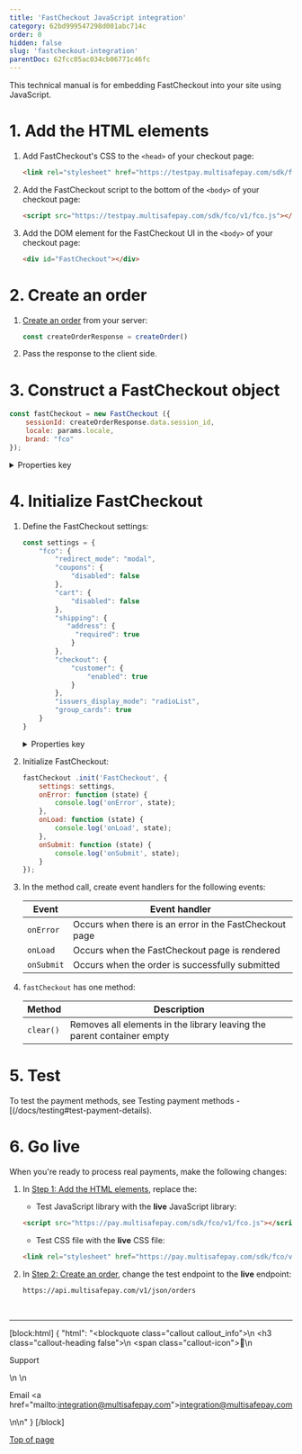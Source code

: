 ```yaml
---
title: 'FastCheckout JavaScript integration'
category: 62bd999547298d001abc714c
order: 0
hidden: false
slug: 'fastcheckout-integration'
parentDoc: 62fcc05ac034cb06771c46fc
---
```


This technical manual is for embedding FastCheckout into your site using JavaScript.

# 1. Add the HTML elements

1. Add FastCheckout's CSS to the `<head>` of your checkout page:  
    ```html
    <link rel="stylesheet" href="https://testpay.multisafepay.com/sdk/fco/v1/fco.css">
    ```

2. Add the FastCheckout script to the bottom of the `<body>` of your checkout page:  
    ```html
    <script src="https://testpay.multisafepay.com/sdk/fco/v1/fco.js"></script>
    ```

3. Add the DOM element for the FastCheckout UI in the `<body>` of your checkout page:
    ```html
    <div id="FastCheckout"></div>
    ```

# 2. Create an order

1. [Create an order](/reference/createorder/) from your server:

   ```javascript
   const createOrderResponse = createOrder()
   ```

2. Pass the response to the client side. 

# 3. Construct a FastCheckout object

   ```javascript
   const fastCheckout = new FastCheckout ({
       sessionId: createOrderResponse.data.session_id,
       locale: params.locale,
       brand: "fco"
   });
   ```

   <details id="construct-properties">
   <summary>Properties key</summary>
   <br>

   | Key | Required | Value |
   |---|---|---|
   | `brand` | No | Applies the default FastCheckout styling <br> Set to `fco` |
   | `locale` | No | Sets the language and country of the FastCheckout page <br> Format: <br> - <a href="https://en.wikipedia.org/wiki/ISO_639" target="_blank">ISO-639 language code </a> <i class="fa fa-external-link" style="font-size:12px;color:#8b929e"></i> <br> - <a href="https://en.wikipedia.org/wiki/ISO_3166-1_alpha-2" target="_blank">ISO-3166-1 alpha-2 country code</a> <i class="fa fa-external-link" style="font-size:12px;color:#8b929e"></i> <br> Supported locales: `de_DE`, `en_US`, `es_ES`, `fr_FR`, `it_IT`, `nl_NL` |   
   | `sessionId` | Yes | The identifier of the MultiSafepay session |
   <br>

</details>

# 4. Initialize FastCheckout

1. Define the FastCheckout settings:

   ```javascript
   const settings = {
       "fco": {   
           "redirect_mode": "modal",
           "coupons": {
               "disabled": false
           },
           "cart": {
               "disabled": false
           },
           "shipping": {
              "address": {
                "required": true
               }
           },
           "checkout": {
               "customer": {
                   "enabled": true
               }
           },
           "issuers_display_mode": "radioList",
           "group_cards": true
       }
   }
   ```

   <details id="initialize-properties">
   <summary>Properties key</summary>
   <br>

    All properties are **optional**.

   | Key | Value |
   |---|---|
   | `cart.disabled` | Whether to display the shopping cart summary on the FastCheckout page: <br> - `true`: Hides the shopping cart <br> - `false` (default): Displays the shopping cart |
   | `checkout.customer.enabled` | Whether to display the billing element on the FastCheckout page: <br> - `true`: Displays billing element <br> - `false` (default): Hides billing element |
   | `coupons.disabled` | Whether to display available gift cards in the payment element: <br> - `true`: Hides gift cards <br> - `false` (default): Displays gift cards |
   | `group_cards` | Whether to bundle available card payments into a single gateway: <br> - `true` (recommended): Displays a single card payment gateway <br>- `false` (default): Displays all available card payments as separate options  |
   | `issuers_display_mode` | How to display available <<glossary:issuers>>: <br> - `list`: Displays issuers in a list with logos <br> - `select`: Displays issuers in a dropdown list, without logos <br> - `select-button` (default): Displays issuers as buttons with logos  |
   | `redirect_mode` | How to redirect the customer to the issuer: <br> - `modal`: Displays the issuer page as a modal window over the FastCheckout page <br> - `redirect` (default): Redirects to the issuer page in the current browser tab |
   | `shipping.address.required` | Whether to display the shipping element on the FastCheckout page: <br> - `true`: Displays the shipping element <br> - `false` (default): Hides the shipping element |
   <br>

   </details>

2. Initialize FastCheckout:

   ```javascript
   fastCheckout .init('FastCheckout', {
       settings: settings,
       onError: function (state) {
           console.log('onError', state);
       },
       onLoad: function (state) {
           console.log('onLoad', state);
       },
       onSubmit: function (state) {
           console.log('onSubmit', state);
       }
   });
   ```

3. In the method call, create event handlers for the following events: 

   | Event | Event handler |
   |---|---|
   |`onError`| Occurs when there is an error in the FastCheckout page |
   |`onLoad`| Occurs when the FastCheckout page is rendered |
   |`onSubmit`| Occurs when the order is successfully submitted |

4. `fastCheckout` has one method:

   | Method | Description |
   |---|---|
   | `clear()` | Removes all elements in the library leaving the parent container empty |

# 5. Test

To test the payment methods, see Testing payment methods - [(/docs/testing#test-payment-details).

# 6. Go live

When you're ready to process real payments, make the following changes:

1. In [Step 1: Add the HTML elements](#1-add-the-html-elements), replace the:
   - Test JavaScript library with the **live** JavaScript library:
    ```html
    <script src="https://pay.multisafepay.com/sdk/fco/v1/fco.js"></script>
    ```

    - Test CSS file with the **live** CSS file:
    ```html
    <link rel="stylesheet" href="https://pay.multisafepay.com/sdk/fco/v1/fco.css">
    ```

2. In [Step 2: Create an order](#2-create-an-order), change the test endpoint to the **live** endpoint:
    ```
    https://api.multisafepay.com/v1/json/orders
    ```

<br>

---

[block:html]
{
  "html": "<blockquote class=\"callout callout_info\">\n    <h3 class=\"callout-heading false\">\n        <span class=\"callout-icon\">💬</span>\n        <p>Support</p>\n    </h3>\n    <p>Email <a href=\"mailto:integration@multisafepay.com\">integration@multisafepay.com</a></p>\n</blockquote>\n"
}
[/block]

[Top of page](#)